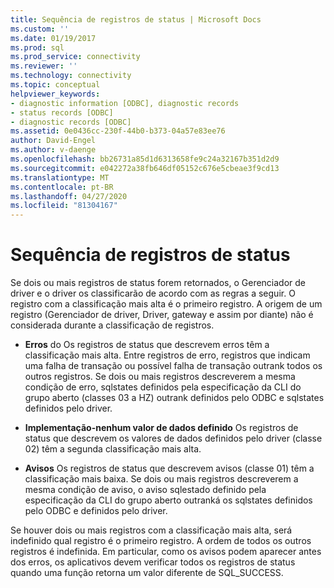 ```yaml
---
title: Sequência de registros de status | Microsoft Docs
ms.custom: ''
ms.date: 01/19/2017
ms.prod: sql
ms.prod_service: connectivity
ms.reviewer: ''
ms.technology: connectivity
ms.topic: conceptual
helpviewer_keywords:
- diagnostic information [ODBC], diagnostic records
- status records [ODBC]
- diagnostic records [ODBC]
ms.assetid: 0e0436cc-230f-44b0-b373-04a57e83ee76
author: David-Engel
ms.author: v-daenge
ms.openlocfilehash: bb26731a85d1d6313658fe9c24a32167b351d2d9
ms.sourcegitcommit: e042272a38fb646df05152c676e5cbeae3f9cd13
ms.translationtype: MT
ms.contentlocale: pt-BR
ms.lasthandoff: 04/27/2020
ms.locfileid: "81304167"
---
```

# <a name="sequence-of-status-records"></a>Sequência de registros de status
Se dois ou mais registros de status forem retornados, o Gerenciador de driver e o driver os classificarão de acordo com as regras a seguir. O registro com a classificação mais alta é o primeiro registro. A origem de um registro (Gerenciador de driver, Driver, gateway e assim por diante) não é considerada durante a classificação de registros.  
  
-   **Erros** do Os registros de status que descrevem erros têm a classificação mais alta. Entre registros de erro, registros que indicam uma falha de transação ou possível falha de transação outrank todos os outros registros. Se dois ou mais registros descreverem a mesma condição de erro, sqlstates definidos pela especificação da CLI do grupo aberto (classes 03 a HZ) outrank definidos pelo ODBC e sqlstates definidos pelo driver.  
  
-   **Implementação-nenhum valor de dados definido** Os registros de status que descrevem os valores de dados definidos pelo driver (classe 02) têm a segunda classificação mais alta.  
  
-   **Avisos** Os registros de status que descrevem avisos (classe 01) têm a classificação mais baixa. Se dois ou mais registros descreverem a mesma condição de aviso, o aviso sqlestado definido pela especificação da CLI do grupo aberto outranká os sqlstates definidos pelo ODBC e definidos pelo driver.  
  
 Se houver dois ou mais registros com a classificação mais alta, será indefinido qual registro é o primeiro registro. A ordem de todos os outros registros é indefinida. Em particular, como os avisos podem aparecer antes dos erros, os aplicativos devem verificar todos os registros de status quando uma função retorna um valor diferente de SQL_SUCCESS.
